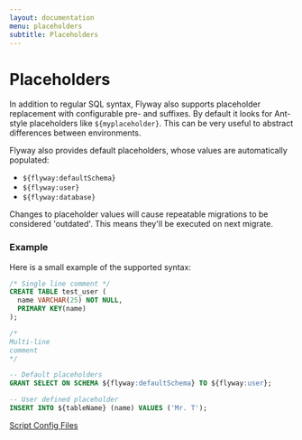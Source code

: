 ```yaml
---
layout: documentation
menu: placeholders
subtitle: Placeholders
---
```

# Placeholders
In addition to regular SQL syntax, Flyway also supports placeholder replacement with configurable pre- and suffixes.
By default it looks for Ant-style placeholders like `${myplaceholder}`. This can be very useful to abstract differences between environments.

Flyway also provides default placeholders, whose values are automatically populated:

- `${flyway:defaultSchema}`
- `${flyway:user}`
- `${flyway:database}`

Changes to placeholder values will cause repeatable migrations to be considered 'outdated'. This means they'll be executed on next migrate.

### Example
Here is a small example of the supported syntax:

```sql
/* Single line comment */
CREATE TABLE test_user (
  name VARCHAR(25) NOT NULL,
  PRIMARY KEY(name)
);

/*
Multi-line
comment
*/

-- Default placeholders
GRANT SELECT ON SCHEMA ${flyway:defaultSchema} TO ${flyway:user};

-- User defined placeholder
INSERT INTO ${tableName} (name) VALUES ('Mr. T');
```

<p class="next-steps">
  <a class="btn btn-primary" href="/documentation/scriptconfigfiles">Script Config Files <i class="fa fa-arrow-right"></i></a>
</p>